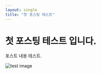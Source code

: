 ```yaml
---
layout: single
title: "첫 포스팅 테스트"
---
```


# 첫 포스팅 테스트 입니다.

포스트 내용 테스트.

![test image](.../_image/2024-01-13-first/testImage.png)